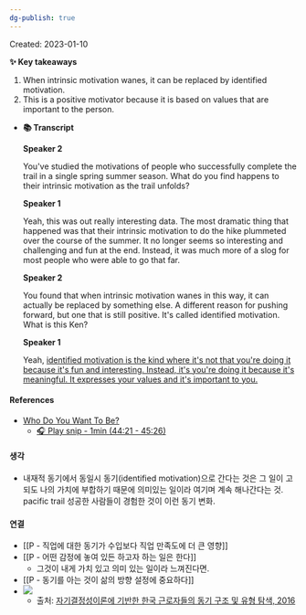 ```yaml
---
dg-publish: true
---
```

Created: 2023-01-10

**✨ Key takeaways**

1.  When intrinsic motivation wanes, it can be replaced by identified motivation.
2.  This is a positive motivator because it is based on values that are important to the person.

-   **📚 Transcript**
    
    **Speaker 2**
    
    You've studied the motivations of people who successfully complete the trail in a single spring summer season. What do you find happens to their intrinsic motivation as the trail unfolds?
    
    **Speaker 1**
    
    Yeah, this was out really interesting data. The most dramatic thing that happened was that their intrinsic motivation to do the hike plummeted over the course of the summer. It no longer seems so interesting and challenging and fun at the end. Instead, it was much more of a slog for most people who were able to go that far.
    
    **Speaker 2**
    
    You found that when intrinsic motivation wanes in this way, it can actually be replaced by something else. A different reason for pushing forward, but one that is still positive. It's called identified motivation. What is this Ken?
    
    **Speaker 1**
    
    Yeah, <u>identified motivation is the kind where it's not that you're doing it because it's fun and interesting. Instead, it's you're doing it because it's meaningful. It expresses your values and it's important to you.</u>

#### References
- [Who Do You Want To Be?](https://share.snipd.com/episode/9455b258-dd20-43b7-806b-8316da1eca4d)
    - [🎧 Play snip - 1min (44:21 - 45:26)](https://share.snipd.com/snip/3aee0d42-58a0-4107-85db-687de2aee379)

#### 생각
- 내재적 동기에서 동일시 동기(identified motivation)으로 간다는 것은 그 일이 고되도 나의 가치에 부합하기 때문에 의미있는 일이라 여기며 계속 해나간다는 것. pacific trail 성공한 사람들이 경험한 것이 이런 동기 변화.

#### 연결
- [[P - 직업에 대한 동기가 수입보다 직업 만족도에 더 큰 영향]]
- [[P - 어떤 감정에 놓여 있든 하고자 하는 일은 한다]]
    - 그것이 내게 가치 있고 의미 있는 일이라 느껴진다면.
- [[P - 동기를 아는 것이 삶의 방향 설정에 중요하다]]
- ![](https://i.imgur.com/w3NwNc5.png)
    - 출처: [자기결정성이론에 기반한 한국 근로자들의 동기 구조 및 유형 탐색, 2016](https://journal.ksiop.or.kr/index.php/KJIOP/article/download/89/77/150)



